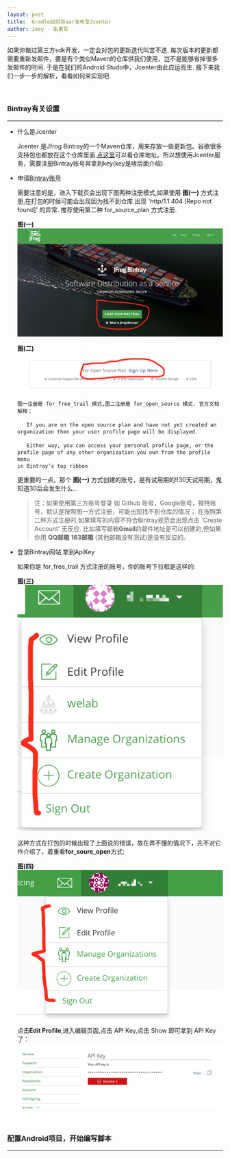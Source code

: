 ```yaml
---
layout: post
title:  Gradle如何将aar发布至Jcenter
author: Joey - 朱勇军
---
```


如果你做过第三方sdk开发，一定会对包的更新迭代叫苦不迭. 每次版本的更新都需要重新发邮件，要是有个类似Maven的仓库供我们使用，岂不是能够省掉很多发邮件的时间. 于是在我们的Android Studo中，Jcenter由此应运而生. 接下来我们一步一步的解析，看看如何来实现吧.

&emsp;&emsp;&emsp;&emsp;     
                                                        
### Bintray有关设置
-------

 * 什么是Jcenter
  
    Jcenter 是Jfrog Bintray的一个Maven仓库，用来存放一些更新包。谷歌很多支持包也都放在这个仓库里面.[点这里](http://jcenter.bintray.com/)可以看仓库地址。所以想使用Jcenter服务，需要注册Bintray账号并拿到key(key是啥后面介绍).  
 
 * 申请[Bintray账号](https://bintray.com)
 
    需要注意的是，进入下载页会出现下图两种注册模式,如果使用 **图(一)** 方式注册,在打包的时候可能会出现因为找不到仓库 出现 'http/1.1 404 [Repo not found]' 的异常. 推荐使用第二种 for_source_plan 方式注册.
   
   **图(一)**
   ![](/images/jcenter/for_free_trail.png) 
   
   **图(二)**
   ![](/images/jcenter/for_open_source.png)  
  
   ```
   图一注册是 for_free_trail 模式,图二注册是 for_open_source 模式. 官方文档解释：
   
      If you are on the open source plan and have not yet created an 
   organization then your user profile page will be displayed. 
           
      Either way, you can access your personal profile page, or the 
   profile page of any other organization you own from the profile menu 
   in Bintray’s top ribbon
   ```
   
   更重要的一点，那个 **图(一)** 方式创建的账号，是有试用期的!!30天试用期，鬼知道30后会发生什么...
   
   > 注：如果使用第三方账号登录 如 Github 账号，Google账号，推特账号，默认是按照图一方式注册，可能出现找不到仓库的情况；
        在按照第二种方式注册时,如果填写的内容不符合Bintray规范会出现点击 'Create Account' 无反应. 比如填写邮箱**Gmail**的邮件地址是可以创建的,但如果你用 **QQ邮箱** **163邮箱** (其他邮箱没有测试)是没有反应的。
         
 * 登录Bintray网站,拿到ApiKey
   
     如果你是 for_free_trail 方式注册的账号，你的账号下拉框是这样的:
     
     **图(三)**  
     ![](/images/jcenter/for_source_profile.png) 
     
     这种方式在打包的时候出现了上面说的错误，故在弄不懂的情况下，先不对它作介绍了，着重看**for_soure_open**方式:
    
     **图(四)**  
     ![](/images/jcenter/for_free_profile.png)
     
     点击**Edit Profile**,进入编辑页面,点击 API Key,点击 Show 即可拿到 API Key 了：
     ![](/images/jcenter/api_key.png)

&emsp;&emsp;&emsp;&emsp;  
                                                           
### 配置Android项目，开始编写脚本
-------